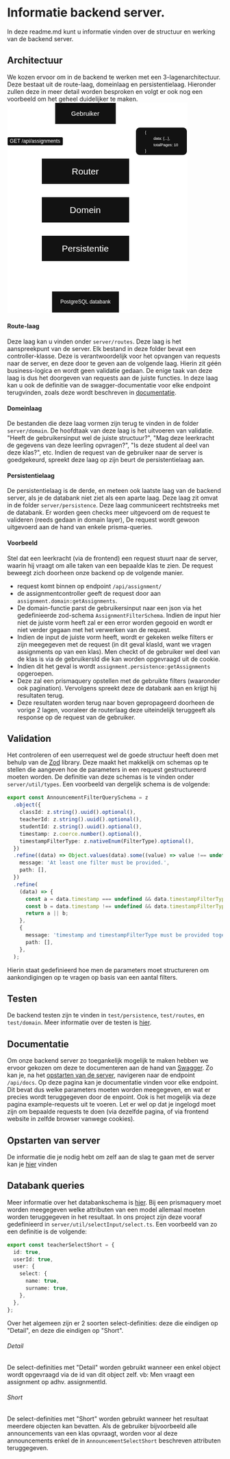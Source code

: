# Informatie backend server.

In deze readme.md kunt u informatie vinden over de structuur en werking van de backend server.

## Architectuur

We kozen ervoor om in de backend te werken met een 3-lagenarchitectuur. Deze bestaat uit de route-laag, domeinlaag en persistentielaag. Hieronder zullen deze in meer detail worden besproken en volgt er ook nog een voorbeeld om het geheel duidelijker te maken.
![architecture_image](../sel2_architecture.drawio.png)

#### Route-laag

Deze laag kan u vinden onder `server/routes`. Deze laag is het aanspreekpunt van de server. Elk bestand in deze folder bevat een controller-klasse. Deze is verantwoordelijk voor het opvangen van requests naar de server, en deze door te geven aan de volgende laag. Hierin zit géén business-logica en wordt geen validatie gedaan. De enige taak van deze laag is dus het doorgeven van requests aan de juiste functies.
In deze laag kan u ook de definitie van de swagger-documentatie voor elke endpoint terugvinden, zoals deze wordt beschreven in [documentatie](#documentatie).

#### Domeinlaag

De bestanden die deze laag vormen zijn terug te vinden in de folder `server/domain`. De hoofdtaak van deze laag is het uitvoeren van validatie. "Heeft de gebruikersinput wel de juiste structuur?", "Mag deze leerkracht de gegevens van deze leerling opvragen?", "Is deze student al deel van deze klas?", etc.
Indien de request van de gebruiker naar de server is goedgekeurd, spreekt deze laag op zijn beurt de persistentielaag aan.

#### Persistentielaag

De persistentielaag is de derde, en meteen ook laatste laag van de backend server, als je de databank niet ziet als een aparte laag. Deze laag zit omvat in de folder `server/persistence`. Deze laag communiceert rechtstreeks met de databank. Er worden geen checks meer uitgevoerd om de request te valideren (reeds gedaan in domain layer), De request wordt gewoon uitgevoerd aan de hand van enkele prisma-queries.

#### Voorbeeld

Stel dat een leerkracht (via de frontend) een request stuurt naar de server, waarin hij vraagt om alle taken van een bepaalde klas te zien. De request beweegt zich doorheen onze backend op de volgende manier.

- request komt binnen op endpoint `/api/assignment/`
- de assignmentcontroller geeft de request door aan `assignment.domain:getAssignments`.
- De domain-functie parst de gebruikersinput naar een json via het gedefinieerde zod-schema `AssignmentFilterSchema`. Indien de input hier niet de juiste vorm heeft zal er een error worden gegooid en wordt er niet verder gegaan met het verwerken van de request.
- Indien de input de juiste vorm heeft, wordt er gekeken welke filters er zijn meegegeven met de request (in dit geval klasId, want we vragen assignments op van een klas). Men checkt of de gebruiker wel deel van de klas is via de gebruikersId die kan worden opgevraagd uit de cookie.
- Indien dit het geval is wordt `assignment.persistence:getAssignments` opgeroepen.
- Deze zal een prismaquery opstellen met de gebruikte filters (waaronder ook pagination). Vervolgens spreekt deze de databank aan en krijgt hij resultaten terug.
- Deze resultaten worden terug naar boven gepropageerd doorheen de vorige 2 lagen, vooraleer de routerlaag deze uiteindelijk teruggeeft als response op de request van de gebruiker.

## Validation

Het controleren of een userrequest wel de goede structuur heeft doen met behulp van de [Zod](https://zod.dev/) library. Deze maakt het makkelijk om schemas op te stellen die aangeven hoe de parameters in een request gestructureerd moeten worden. De definitie van deze schemas is te vinden onder `server/util/types`.
Een voorbeeld van dergelijk schema is de volgende:

```ts
export const AnnouncementFilterQuerySchema = z
  .object({
    classId: z.string().uuid().optional(),
    teacherId: z.string().uuid().optional(),
    studentId: z.string().uuid().optional(),
    timestamp: z.coerce.number().optional(),
    timestampFilterType: z.nativeEnum(FilterType).optional(),
  })
  .refine((data) => Object.values(data).some((value) => value !== undefined), {
    message: 'At least one filter must be provided.',
    path: [],
  })
  .refine(
    (data) => {
      const a = data.timestamp === undefined && data.timestampFilterType === undefined;
      const b = data.timestamp !== undefined && data.timestampFilterType !== undefined;
      return a || b;
    },
    {
      message: 'timestamp and timestampFilterType must be provided together',
      path: [],
    },
  );
```

Hierin staat gedefinieerd hoe men de parameters moet structureren om aankondigingen op te vragen op basis van een aantal filters.

## Testen

De backend testen zijn te vinden in `test/persistence`, `test/routes`, en `test/domain`.
Meer informatie over de testen is [hier](../test/README.md).

## Documentatie

Om onze backend server zo toegankelijk mogelijk te maken hebben we ervoor gekozen om deze te documenteren aan de hand van [Swagger](https://swagger.io/docs/). Zo kan je, na het [opstarten van de server](../README.md), navigeren naar de endpoint `/api/docs`. Op deze pagina kan je documentatie vinden voor elke endpoint. Dit bevat dus welke parameters moeten worden meegegeven, en wat er precies wordt teruggegeven door de enpoint. Ook is het mogelijk via deze pagina example-requests uit te voeren. Let er wel op dat je ingelogd moet zijn om bepaalde requests te doen (via dezelfde pagina, of via frontend website in zelfde browser vanwege cookies).

## Opstarten van server

De informatie die je nodig hebt om zelf aan de slag te gaan met de server kan je [hier](../README.md) vinden

## Databank queries

Meer informatie over het databankschema is [hier](../db/README.md). Bij een prismaquery moet worden meegegeven welke attributen van een model allemaal moeten worden teruggegeven in het resultaat. In ons project zijn deze vooraf gedefinieerd in `server/util/selectInput/select.ts`. Een voorbeeld van zo een definitie is de volgende:

```ts
export const teacherSelectShort = {
  id: true,
  userId: true,
  user: {
    select: {
      name: true,
      surname: true,
    },
  },
};
```

Over het algemeen zijn er 2 soorten select-definities: deze die eindigen op "Detail", en deze die eindigen op "Short".

###### Detail

De select-definities met "Detail" worden gebruikt wanneer een enkel object wordt opgevraagd via de id van dit object zelf. vb: Men vraagt een assignment op adhv. assignmentId.

###### Short

De select-definities met "Short" worden gebruikt wanneer het resultaat meerdere objecten kan bevatten. Als de gebruiker bijvoorbeeld alle announcements van een klas opvraagt, worden voor al deze announcements enkel de in `AnnouncementSelectShort` beschreven attributen teruggegeven.
